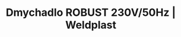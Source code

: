 ---
Filename: "dmychadlo-robust-230v50hz"
Link: "file:/Users/vinayakpatel/Downloads/www.weldplast.cz/dmychadlo-robust-230v50hz"
product_name: "Dmychadlo ROBUST230 V / 50 Hz, 1200 l/min, 8 kPa, s kabelem 3 m a eurozástrčkou"
product_id: "Obj. číslo:103.432"
title: "Dmychadlo ROBUST 230V/50Hz | Weldplast"
product_desc: "Navzdory svým malým rozměrům je Leister ROBUST velmi výkonné dmychadlo použitelné i při vysokých teplotách okolního prostředí až 60ºC. Díky efektivní protihlukové izolaci dosahuje nízké úrovně hlučnosti.Kompaktní design, vysoký výkonS hlukovou izolacíLze ho upevnit do jakékoliv poziceVhodný pro nepřetřžitý provozSlouží jako zdroj vzduchu pro ruční přístroje DIODE PID/S, WELDING PEN R/S a LABOR S"
product_specs: "Značka konformity, Třída ochrany I, Třída ochrany (IEC 60529)IP 54, NapětíV~230, PříkonW250, FrekvenceHz50 / 60, Průtok vzduchul/min1200 - 1300, Statický tlakPa8000 / 10500, Úroveň hlučnosti LpAdB62, Rozměry (D x Š x V)mm255 x 221 x 221, Hmotnostkg0,8 (s kabelem 3 m), Výstupní otvor (vnější ø)ø mm38, Vstupní otvor (vnější)ø mm38, Max. teplota prostředí°C60, Max. vstupní teplota vzduchu°C60"
product_downloads: "KATALOG DESKOVÝCH MATERIÁLŮ stáhnout , TECHNOLOGIE HORKÉHO VZDUCHU - katalog stáhnout , ROBUST - montážní rozměry stáhnout , ROBUST - produktový list stáhnout , ROBUST - manuál stáhnout"
href: "https://www.weldplast.cz/files/katalog-deskovych-materialu-cz.pdf, https://www.weldplast.cz/files/katalog-deskovych-materialu-cz.pdf, https://www.weldplast.cz/files/katalog-ph-web.pdf, https://www.weldplast.cz/files/katalog-ph-web.pdf, https://www.weldplast.cz/files/robust-montazni-rozmery-leister.pdf, https://www.weldplast.cz/files/robust-montazni-rozmery-leister.pdf, https://www.weldplast.cz/files/robust-produktovy-list.pdf, https://www.weldplast.cz/files/robust-produktovy-list.pdf, https://www.weldplast.cz/files/robust-manual-cz.pdf, https://www.weldplast.cz/files/robust-manual-cz.pdf"
p_desc_2: "Navzdory svým malým rozměrům je Leister ROBUST velmi výkonné dmychadlo použitelné i při vysokých teplotách okolního prostředí až 60ºC. Díky efektivní protihlukové izolaci dosahuje nízké úrovně hlučnosti.Kompaktní design, vysoký výkonS hlukovou izolacíLze ho upevnit do jakékoliv poziceVhodný pro nepřetřžitý provozSlouží jako zdroj vzduchu pro ruční přístroje DIODE PID/S, WELDING PEN R/S a LABOR S"
accessories: "Hadice vzduchová, ø 14/20 mm, PVCKlapka regulace vzduchu, ø 38/40 mm, ručníHadice vzduchová, ø 19 mm, PVCKlapka regulace vzduchu, ø 38/40 mm, ovládaná tlak.vzduchemAdaptér, 1x vstup ø 38 mm, 2x výstup ø 19 mmAdaptér, 1x vstup ø 38 mm, 2x výstup ø 38 mmSpona hadice, ø 19 mmSpona hadice, ø 60 mmHadice vzduchová, ø 38 mm, PVCAdaptér, 1x vstup ø 36 mm, 3x výstup ø 14 mmZátka plastová, ø 19 mmZátka plastová, ø 38 mmKondenzátor rozběhu, 60uF/450V (ROBUST 110V)Frekvenční měnič M 100-012230 V / do 750 W (ROBUST,SILENCE,ASO)Filtr sání, nerez (ROBUST)nerez, ROBUST, Dmychadlo MONO 6 SYSTEM230 V / 50 Hz, 250-600 l/min, 3,6 kPaDmychadlo AIRPACK400 V / 50 Hz, 3500 l / min, 29 kPaDmychadlo ASO230 V / 50 Hz, 13 500 l/min, 1,6 kPaDmychadlo ASO3 x 400 V / 50Hz, 13 500 l/min, 1,6 kPaDmychadlo SILENCE230 V / 50 Hz, 4700 l / min, 1 kPaDmychadlo SILENCE3 x 400 V / 50 Hz, 4700 l/ min, 1kPaDmychadlo ROBUST3 x 400 V / 50 Hz, 1200 l/min, 8 kPa"
similar_products: "Dmychadlo MONO 6 SYSTEM230 V / 50 Hz, 250-600 l/min, 3,6 kPaDmychadlo AIRPACK400 V / 50 Hz, 3500 l / min, 29 kPaDmychadlo ASO230 V / 50 Hz, 13 500 l/min, 1,6 kPaDmychadlo ASO3 x 400 V / 50Hz, 13 500 l/min, 1,6 kPaDmychadlo SILENCE230 V / 50 Hz, 4700 l / min, 1 kPaDmychadlo SILENCE3 x 400 V / 50 Hz, 4700 l/ min, 1kPaDmychadlo ROBUST3 x 400 V / 50 Hz, 1200 l/min, 8 kPa"
---